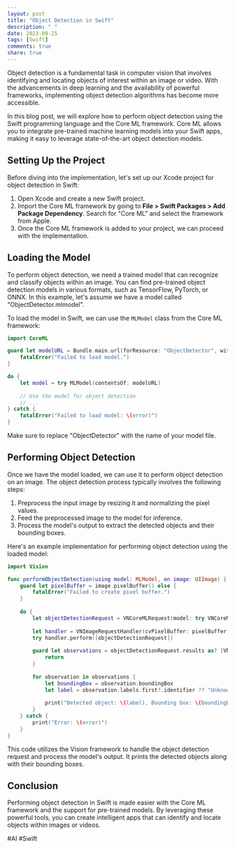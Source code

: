 ```yaml
---
layout: post
title: "Object Detection in Swift"
description: " "
date: 2023-09-25
tags: [Swift]
comments: true
share: true
---
```


Object detection is a fundamental task in computer vision that involves identifying and locating objects of interest within an image or video. With the advancements in deep learning and the availability of powerful frameworks, implementing object detection algorithms has become more accessible.

In this blog post, we will explore how to perform object detection using the Swift programming language and the Core ML framework. Core ML allows you to integrate pre-trained machine learning models into your Swift apps, making it easy to leverage state-of-the-art object detection models.

## Setting Up the Project

Before diving into the implementation, let's set up our Xcode project for object detection in Swift:

1. Open Xcode and create a new Swift project.
2. Import the Core ML framework by going to **File > Swift Packages > Add Package Dependency**. Search for "Core ML" and select the framework from Apple.
3. Once the Core ML framework is added to your project, we can proceed with the implementation.

## Loading the Model

To perform object detection, we need a trained model that can recognize and classify objects within an image. You can find pre-trained object detection models in various formats, such as TensorFlow, PyTorch, or ONNX. In this example, let's assume we have a model called "ObjectDetector.mlmodel".

To load the model in Swift, we can use the `MLModel` class from the Core ML framework:

```swift
import CoreML

guard let modelURL = Bundle.main.url(forResource: "ObjectDetector", withExtension: "mlmodel") else {
    fatalError("Failed to load model.")
}

do {
    let model = try MLModel(contentsOf: modelURL)
    
    // Use the model for object detection
    // ...
} catch {
    fatalError("Failed to load model: \(error)")
}
```
Make sure to replace "ObjectDetector" with the name of your model file.

## Performing Object Detection

Once we have the model loaded, we can use it to perform object detection on an image. The object detection process typically involves the following steps:

1. Preprocess the input image by resizing it and normalizing the pixel values.
2. Feed the preprocessed image to the model for inference.
3. Process the model's output to extract the detected objects and their bounding boxes.

Here's an example implementation for performing object detection using the loaded model:

```swift
import Vision

func performObjectDetection(using model: MLModel, on image: UIImage) {
    guard let pixelBuffer = image.pixelBuffer() else {
        fatalError("Failed to create pixel buffer.")
    }
    
    do {
        let objectDetectionRequest = VNCoreMLRequest(model: try VNCoreMLModel(for: model))
        
        let handler = VNImageRequestHandler(cvPixelBuffer: pixelBuffer, options: [:])
        try handler.perform([objectDetectionRequest])
        
        guard let observations = objectDetectionRequest.results as? [VNRecognizedObjectObservation] else {
            return
        }
        
        for observation in observations {
            let boundingBox = observation.boundingBox
            let label = observation.labels.first?.identifier ?? "Unknown"
            
            print("Detected object: \(label), Bounding box: \(boundingBox)")
        }
    } catch {
        print("Error: \(error)")
    }
}
```

This code utilizes the Vision framework to handle the object detection request and process the model's output. It prints the detected objects along with their bounding boxes.

## Conclusion

Performing object detection in Swift is made easier with the Core ML framework and the support for pre-trained models. By leveraging these powerful tools, you can create intelligent apps that can identify and locate objects within images or videos.

#AI #Swift